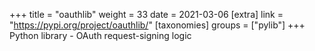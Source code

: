 +++
title = "oauthlib"
weight = 33
date = 2021-03-06
[extra]
link = "https://pypi.org/project/oauthlib/"
[taxonomies]
groups = ["pylib"]
+++
Python library - OAuth request-signing logic

